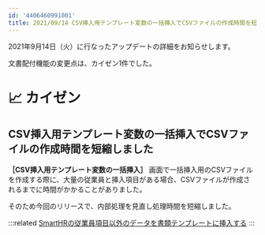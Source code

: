 ```yaml
---
id: '4406460991001'
title: 2021/09/14 CSV挿入用テンプレート変数の一括挿入でCSVファイルの作成時間を短縮しました
---
```

2021年9月14日（火）に行なったアップデートの詳細をお知らせします。

文書配付機能の変更点は、カイゼン1件でした。

# 📈 カイゼン

## CSV挿入用テンプレート変数の一括挿入でCSVファイルの作成時間を短縮しました

 **［CSV挿入用テンプレート変数の一括挿入］** 画面で一括挿入用のCSVファイルを作成する際に、大量の従業員と挿入項目がある場合、CSVファイルが作成されるまでに時間がかかることがありました。

そのため今回のリリースで、内部処理を見直し処理時間を短縮しました。

:::related
[SmartHRの従業員項目以外のデータを書類テンプレートに挿入する](https://knowledge.smarthr.jp/hc/ja/articles/360054592174)
:::
